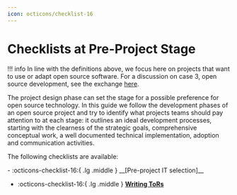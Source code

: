 ```yaml
---
icon: octicons/checklist-16
---
```


# Checklists at Pre-Project Stage 

!!! info 
    In line with the definitions above, we focus here on projects that want to use or adapt open source software. For a discussion on case 3, open source development, see the exchange [here](https://github.com/GFA-DIU/GFA-DIU.github.io/issues/15).

The project design phase can set the stage for a possible preference for open source technology. In this guide we follow the development phases of an open source project and try to identify what projects teams should pay attention to at each stage: it outlines an ideal development processes, starting with the clearness of the strategic goals, comprehensive conceptual work, a well documented technical implementation, adoption and communication activities.

The following checklists are available:

<div class="grid cards" markdown>
-   :octicons-checklist-16:{ .lg .middle } __[Pre-project IT selection]__

-   :octicons-checklist-16:{ .lg .middle } __[Writing ToRs]__

</div>

[Pre-project IT selection]: IT_sel_checklist.md
[Writing ToRs]: ToR_checklist.md
